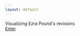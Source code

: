 ```yaml
---
layout: default
---
```

<div class='container'>
  <div class='hero'>
    <div class='hero-overlay'>
      <div class='tagline'>Visualizing Ezra Pound's revisions</div>
      <a href='/variants/pound/1'>
        <div class='button'>Enter</div>
      </a>
    </div>
  </div>
  <div class='push'></div>
</div>